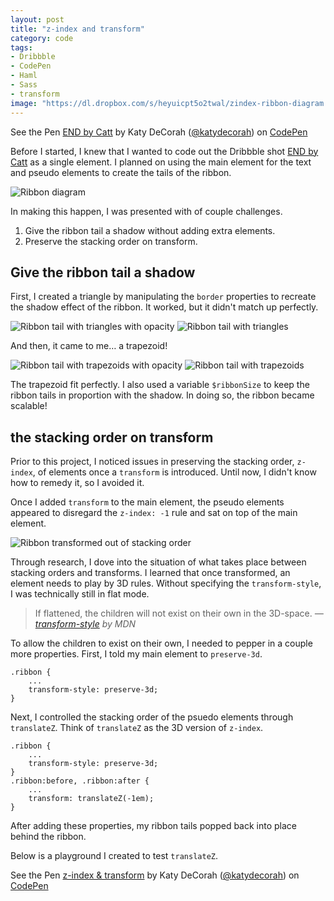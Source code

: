```yaml
---
layout: post
title: "z-index and transform"
category: code
tags:
- Dribbble
- CodePen
- Haml
- Sass
- transform
image: "https://dl.dropbox.com/s/heyuicpt5o2twal/zindex-ribbon-diagram.png"
---
```


<p data-height="400" data-theme-id="97" data-slug-hash="7e32fe667693ddb55dc0cff87c47c120" data-user="katydecorah" data-default-tab="result" class='codepen'>See the Pen <a href='http://codepen.io/katydecorah/pen/7e32fe667693ddb55dc0cff87c47c120'>END by Catt</a> by Katy DeCorah (<a href='http://codepen.io/katydecorah'>@katydecorah</a>) on <a href='http://codepen.io'>CodePen</a></p>

Before I started, I knew that I wanted to code out the Dribbble shot [END by Catt](http://drbl.in/jJIr) as a single element. I planned on using the main element for the text and pseudo elements to create the tails of the ribbon.

![Ribbon diagram](https://dl.dropbox.com/s/heyuicpt5o2twal/zindex-ribbon-diagram.png)

In making this happen, I was presented with of couple challenges.

1. Give the ribbon tail a shadow without adding extra elements.
2. Preserve the stacking order on transform.

## Give the ribbon tail a shadow

First, I created a triangle by manipulating the `border` properties to recreate the shadow effect of the ribbon. It worked, but it didn't match up perfectly.

![Ribbon tail with triangles with opacity](https://dl.dropbox.com/s/tmyt5tl3hs36c5y/zindex-ribbon-triangle-op.png)
![Ribbon tail with triangles](https://dl.dropbox.com/s/33ijd9t5fgh0c6t/zindex-ribbon-triangle.png)

And then, it came to me&hellip; a trapezoid!

![Ribbon tail with trapezoids with opacity](https://dl.dropbox.com/s/epktfxr3eh7xceb/zindex-ribbon-trap-op.png)
![Ribbon tail with trapezoids](https://dl.dropbox.com/s/2l2v13jeytdi30c/zindex-ribbon-trap.png)

The trapezoid fit perfectly. I also used a variable `$ribbonSize` to keep the ribbon tails in proportion with the shadow. In doing so, the ribbon became scalable!

##  the stacking order on transform

Prior to this project, I noticed issues in preserving the stacking order, `z-index`, of elements once a `transform` is introduced. Until now, I didn't know how to remedy it, so I avoided it.

Once I added `transform` to the main element, the pseudo elements appeared to disregard the `z-index: -1` rule and sat on top of the main element.

![Ribbon transformed out of stacking order](https://dl.dropbox.com/s/30dmpxzhimhc8yz/zindex-ribbon-transform.png)

Through research, I dove into the situation of what takes place between stacking orders and transforms. I learned that once transformed, an element needs to play by 3D rules. Without specifying the `transform-style`, I was technically still in flat mode.

> If flattened, the children will not exist on their own in the 3D-space.
> <cite>&mdash; <a href="https://developer.mozilla.org/en-US/docs/Web/CSS/transform-style">transform-style</a> by MDN</cite>

To allow the children to exist on their own, I needed to pepper in a couple more properties. First, I told my main element to `preserve-3d`.

	.ribbon {
		...
		transform-style: preserve-3d;
	}

Next, I controlled the stacking order of the psuedo elements through `translateZ`. Think of `translateZ` as the 3D version of `z-index`.

	.ribbon {
		...
		transform-style: preserve-3d;
	}
	.ribbon:before, .ribbon:after {
		...
		transform: translateZ(-1em);
	}

After adding these properties, my ribbon tails popped back into place behind the ribbon. 

Below is a playground I created to test `translateZ`.

<p data-height="375" data-theme-id="97" data-slug-hash="lKkAF" data-user="katydecorah" data-default-tab="result" class='codepen'>See the Pen <a href='http://codepen.io/katydecorah/pen/lKkAF'>z-index &amp; transform</a> by Katy DeCorah (<a href='http://codepen.io/katydecorah'>@katydecorah</a>) on <a href='http://codepen.io'>CodePen</a></p>